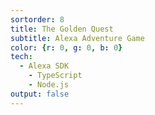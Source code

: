 ```yaml
---
sortorder: 8
title: The Golden Quest
subtitle: Alexa Adventure Game
color: {r: 0, g: 0, b: 0}
tech:
  - Alexa SDK
	- TypeScript
	- Node.js
output: false
---
```

